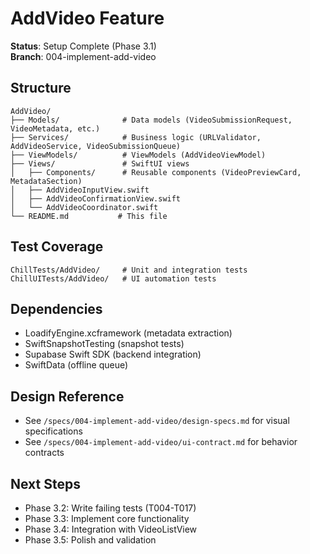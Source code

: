 # AddVideo Feature

**Status**: Setup Complete (Phase 3.1)  
**Branch**: 004-implement-add-video

## Structure

```
AddVideo/
├── Models/              # Data models (VideoSubmissionRequest, VideoMetadata, etc.)
├── Services/            # Business logic (URLValidator, AddVideoService, VideoSubmissionQueue)
├── ViewModels/          # ViewModels (AddVideoViewModel)
├── Views/               # SwiftUI views
│   ├── Components/      # Reusable components (VideoPreviewCard, MetadataSection)
│   ├── AddVideoInputView.swift
│   ├── AddVideoConfirmationView.swift
│   └── AddVideoCoordinator.swift
└── README.md           # This file
```

## Test Coverage

```
ChillTests/AddVideo/     # Unit and integration tests
ChillUITests/AddVideo/   # UI automation tests
```

## Dependencies

- LoadifyEngine.xcframework (metadata extraction)
- SwiftSnapshotTesting (snapshot tests)
- Supabase Swift SDK (backend integration)
- SwiftData (offline queue)

## Design Reference

- See `/specs/004-implement-add-video/design-specs.md` for visual specifications
- See `/specs/004-implement-add-video/ui-contract.md` for behavior contracts

## Next Steps

- Phase 3.2: Write failing tests (T004-T017)
- Phase 3.3: Implement core functionality
- Phase 3.4: Integration with VideoListView
- Phase 3.5: Polish and validation
